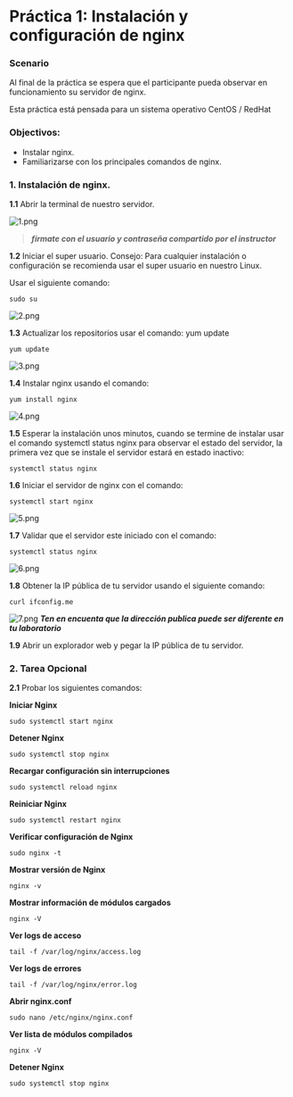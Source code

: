 
# Práctica 1: Instalación y configuración de nginx
  
### Scenario
  
Al final de la práctica se espera que el participante pueda observar en funcionamiento su servidor de nginx. 

Esta práctica está pensada para un sistema operativo CentOS / RedHat

### Objectivos:
  
- Instalar nginx.
- Familiarizarse con los principales comandos de nginx.

### 1. Instalación de nginx.

**1.1** Abrir la terminal de nuestro servidor. 

![1.png](../Imagenes/image001.png)

>***firmate con el usuario y contraseña compartido por el instructor***

**1.2**	Iniciar el super usuario. Consejo: Para cualquier instalación o configuración se recomienda usar el super usuario en nuestro Linux. 

Usar el siguiente comando:
~~~
sudo su
~~~
![2.png](../Imagenes/image003.png)

**1.3**	Actualizar los repositorios usar el comando: yum update
~~~
yum update
~~~ 
![3.png](../Imagenes/image005.png)

**1.4**	Instalar nginx usando el comando:
~~~
yum install nginx
~~~
![4.png](../Imagenes/image007.png) 

**1.5**	Esperar la instalación unos minutos, cuando se termine de instalar usar el comando systemctl status nginx para observar el estado del servidor, la primera vez que se instale el servidor estará en estado inactivo: 

~~~
systemctl status nginx 
~~~

**1.6**	Iniciar el servidor de nginx con el comando: 

~~~
systemctl start nginx
~~~
![5.png](../Imagenes/image011.png)

**1.7** Validar que el servidor este iniciado con el comando: 
~~~
systemctl status nginx
~~~
![6.png](../Imagenes/image013.png)

**1.8**	Obtener la IP pública de tu servidor usando el siguiente comando:
~~~
curl ifconfig.me
~~~
 ![7.png](../Imagenes/image015.png)
 ***Ten en encuenta que la dirección publica puede ser diferente en tu laboratorio***

 **1.9** Abrir un explorador web y pegar la IP pública de tu servidor.

 ### 2. Tarea Opcional

**2.1** Probar los siguientes comandos:

**Iniciar Nginx**
~~~
sudo systemctl start nginx
~~~
 **Detener Nginx**
 ~~~
 sudo systemctl stop nginx
~~~
**Recargar configuración sin interrupciones**
~~~
sudo systemctl reload nginx
~~~
**Reiniciar Nginx**
~~~
sudo systemctl restart nginx
~~~
**Verificar configuración de Nginx**
~~~
sudo nginx -t
~~~
**Mostrar versión de Nginx**
~~~
nginx -v
~~~
**Mostrar información de módulos cargados**
~~~
nginx -V
~~~
**Ver logs de acceso**
~~~
tail -f /var/log/nginx/access.log
~~~
**Ver logs de errores**
~~~
tail -f /var/log/nginx/error.log
~~~
**Abrir nginx.conf**
~~~
sudo nano /etc/nginx/nginx.conf
~~~
**Ver lista de módulos compilados**
~~~
nginx -V
~~~
**Detener Nginx**
~~~
sudo systemctl stop nginx
~~~

 
